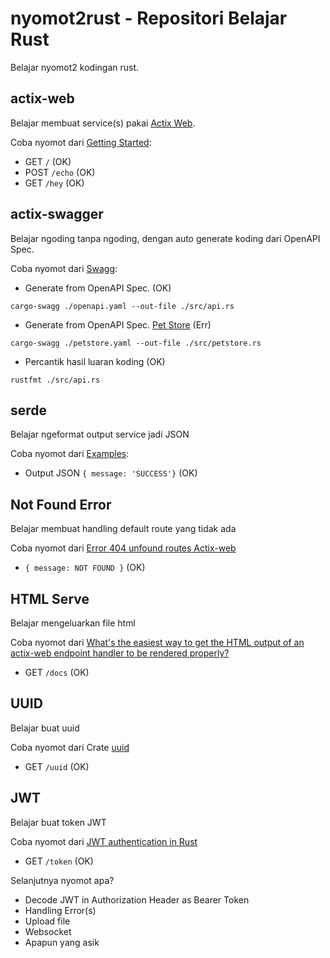 # nyomot2rust - Repositori Belajar Rust

Belajar nyomot2 kodingan rust.

## actix-web

Belajar membuat service(s) pakai [Actix Web](https://github.com/actix/actix-web).

Coba nyomot dari [Getting Started](https://actix.rs/docs/getting-started/):
- GET `/` (OK)
- POST `/echo` (OK)
- GET `/hey` (OK)

## actix-swagger

Belajar ngoding tanpa ngoding, dengan auto generate koding dari OpenAPI Spec.

Coba nyomot dari [Swagg](https://github.com/openapi/actix-swagger):
- Generate from OpenAPI Spec. (OK)
```
cargo-swagg ./openapi.yaml --out-file ./src/api.rs
```

- Generate from OpenAPI Spec. [Pet Store](https://github.com/OAI/OpenAPI-Specification/blob/main/examples/v3.0/petstore.yaml) (Err)
```
cargo-swagg ./petstore.yaml --out-file ./src/petstore.rs
```

- Percantik hasil luaran koding (OK)
```
rustfmt ./src/api.rs
```

## serde

Belajar ngeformat output service jadi JSON

Coba nyomot dari [Examples](https://github.com/actix/examples/blob/master/json/json/src/main.rs):
- Output JSON `{ message: 'SUCCESS'}` (OK)

## Not Found Error

Belajar membuat handling default route yang tidak ada

Coba nyomot dari [Error 404 unfound routes Actix-web](https://users.rust-lang.org/t/error-404-unfound-routes-actix-web/46484/3)
- `{ message: NOT FOUND }` (OK)

## HTML Serve

Belajar mengeluarkan file html

Coba nyomot dari [What's the easiest way to get the HTML output of an actix-web endpoint handler to be rendered properly?](https://stackoverflow.com/questions/53182250/whats-the-easiest-way-to-get-the-html-output-of-an-actix-web-endpoint-handler-t)
- GET `/docs` (OK)

## UUID

Belajar buat uuid

Coba nyomot dari Crate [uuid](https://docs.rs/uuid/0.8.2/uuid/)
- GET `/uuid` (OK)

## JWT

Belajar buat token JWT

Coba nyomot dari [JWT authentication in Rust](https://blog.logrocket.com/jwt-authentication-in-rust/)
- GET `/token` (OK)

Selanjutnya nyomot apa?
- Decode JWT in Authorization Header as Bearer Token
- Handling Error(s)
- Upload file
- Websocket
- Apapun yang asik
